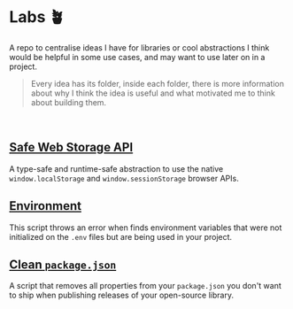 # Labs 🪴
A repo to centralise ideas I have for libraries or cool abstractions I think would be helpful in some use cases, and may want to use later on in a project.

> Every idea has its folder, inside each folder, there is more information about why I think the idea is useful and what motivated me to think about building them.

<br>

## [Safe Web Storage API](./safe-storage/)
A type-safe and runtime-safe abstraction to use the native `window.localStorage` and `window.sessionStorage` browser APIs.


## [Environment](./environment/)
This script throws an error when finds environment variables that were not initialized on the `.env` files but are being used in your project.


## [Clean `package.json`](./clean-package-json/)
A script that removes all properties from your <code>package.json</code> you don't want to ship when publishing releases of your open-source library.
